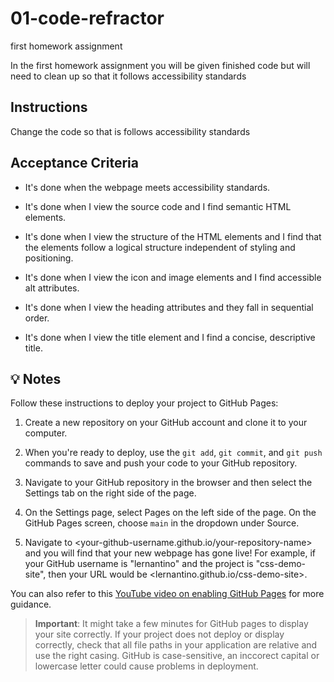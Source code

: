 # 01-code-refractor
first homework assignment

In the first homework assignment you will be given finished code but will need to clean up so that it follows accessibility standards

## Instructions
Change the code so that is follows accessibility standards

## Acceptance Criteria

* It's done when the webpage meets accessibility standards.

* It's done when I view the source code and I find semantic HTML elements.

* It's done when I view the structure of the HTML elements and I find that the elements follow a logical structure independent of styling and positioning.

* It's done when I view the icon and image elements and I find accessible alt attributes.

* It's done when I view the heading attributes and they fall in sequential order.

* It's done when I view the title element and I find a concise, descriptive title. 

## 💡 Notes

Follow these instructions to deploy your project to GitHub Pages:

1. Create a new repository on your GitHub account and clone it to your computer.

2. When you're ready to deploy, use the `git add`, `git commit`, and `git push` commands to save and push your code to your GitHub repository.

3. Navigate to your GitHub repository in the browser and then select the Settings tab on the right side of the page.

4. On the Settings page, select Pages on the left side of the page. On the GitHub Pages screen, choose `main` in the dropdown under Source.

5. Navigate to <your-github-username.github.io/your-repository-name> and you will find that your new webpage has gone live! For example, if your GitHub username is "lernantino" and the project is "css-demo-site", then your URL would be <lernantino.github.io/css-demo-site>.

You can also refer to this [YouTube video on enabling GitHub Pages](https://youtu.be/P4Mu1t5rIXg) for more guidance.

> **Important**: It might take a few minutes for GitHub pages to display your site correctly. If your project does not deploy or display correctly, check that all file paths in your application are relative and use the right casing. GitHub is case-sensitive, an inccorect capital or lowercase letter could cause problems in deployment.
